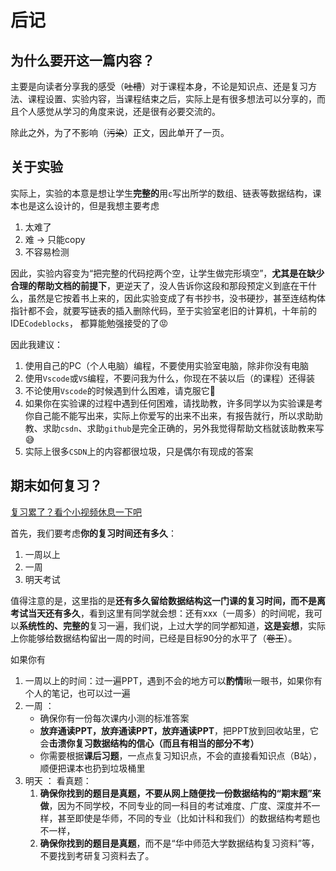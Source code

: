 # 后记

## 为什么要开这一篇内容？

主要是向读者分享我的感受（~~吐槽~~）对于课程本身，不论是知识点、还是复习方法、课程设置、实验内容，当课程结束之后，实际上是有很多想法可以分享的，而且个人感觉从学习的角度来说，还是很有必要交流的。

除此之外，为了不影响（~~污染~~）正文，因此单开了一页。

## 关于实验

实际上，实验的本意是想让学生**完整的**用`c`写出所学的数组、链表等数据结构，课本也是这么设计的，但是我想主要考虑

1. 太难了
2. 难 -> 只能copy
3. 不容易检测

因此，实验内容变为“把完整的代码挖两个空，让学生做完形填空”，**尤其是在缺少合理的帮助文档的前提下**，更逆天了，没人告诉你这段和那段预定义到底在干什么，虽然是它按着书上来的，因此实验变成了有书抄书，没书硬抄，甚至连结构体指针都不会，就要写链表的插入删除代码，至于实验室老旧的计算机，十年前的IDE`Codeblocks`， 都算能勉强接受的了:rage:

因此我建议：

1. 使用自己的PC（个人电脑）编程，不要使用实验室电脑，除非你没有电脑
2. 使用`Vscode`或`VS`编程，不要问我为什么，你现在不装以后（的课程）还得装
3. 不论使用`Vscode`的时候遇到什么困难，请克服它:triumph:
4. 如果你在实验课的过程中遇到任何困难，请找助教，许多同学以为实验课是考你自己能不能写出来，实际上你爱写的出来不出来，有报告就行，所以求助助教、求助`csdn`、求助`github`是完全正确的，另外我觉得帮助文档就该助教来写:sweat_smile:
5. 实际上很多`CSDN`上的内容都很垃圾，只是偶尔有现成的答案

## 期末如何复习？

[复习累了？看个小视频休息一下吧](https://www.bilibili.com/video/BV1XM4y1c7Jp/?share_source=copy_web&vd_source=f6ff1f6b32d145cf17622a2f18e41586)

首先，我们要考虑**你的复习时间还有多久**：

1. 一周以上
2. 一周
3. 明天考试

值得注意的是，这里指的是**还有多久留给数据结构这一门课的复习时间，而不是离考试当天还有多久**，看到这里有同学就会想：还有xxx（一周多）的时间呢，我可以**系统性的、完整的**复习一遍，我们说，上过大学的同学都知道，**这是妄想**，实际上你能够给数据结构留出一周的时间，已经是目标90分的水平了（~~卷王~~）。

如果你有

1. 一周以上的时间：过一遍PPT，遇到不会的地方可以**酌情**瞅一眼书，如果你有个人的笔记，也可以过一遍
2. 一周 ：
   - 确保你有一份每次课内小测的标准答案
   -  **放弃通读PPT，放弃通读PPT，放弃通读PPT**，把PPT放到回收站里，它会**击溃你复习数据结构的信心（而且有相当的部分不考）**
   - 你需要根据**课后习题**，一点点复习知识点，不会的直接看知识点（B站），顺便把课本也扔到垃圾桶里
3. 明天 ： 看真题：
   1. **确保你找到的题目是真题，不要从网上随便找一份数据结构的“期末题”来做**，因为不同学校，不同专业的同一科目的考试难度、广度、深度并不一样，甚至即使是华师，不同的专业（比如计科和我们）的数据结构考题也不一样，
   2. **确保你找到的题目是真题**，而不是“华中师范大学数据结构复习资料”等，不要找到考研复习资料去了。


